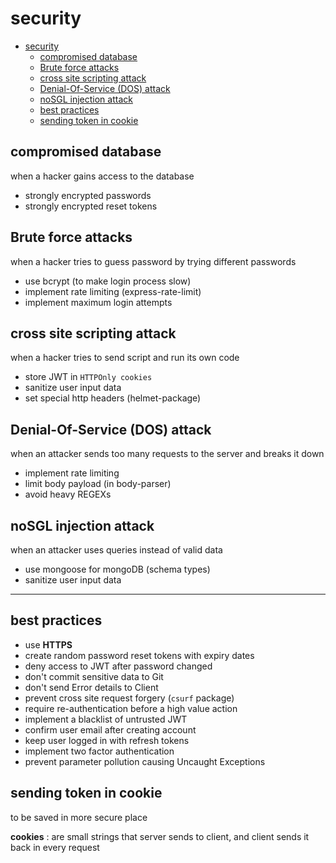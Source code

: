# security

- [security](#security)
  - [compromised database](#compromised-database)
  - [Brute force attacks](#brute-force-attacks)
  - [cross site scripting attack](#cross-site-scripting-attack)
  - [Denial-Of-Service (DOS) attack](#denial-of-service-dos-attack)
  - [noSGL injection attack](#nosgl-injection-attack)
  - [best practices](#best-practices)
  - [sending token in cookie](#sending-token-in-cookie)

## compromised database

when a hacker gains access to the database

- strongly encrypted passwords
- strongly encrypted reset tokens

## Brute force attacks

when a hacker tries to guess password by trying different passwords

- use bcrypt (to make login process slow)
- implement rate limiting (express-rate-limit)
- implement maximum login attempts

## cross site scripting attack

when a hacker tries to send script and run its own code

- store JWT in `HTTPOnly cookies`
- sanitize user input data
- set special http headers (helmet-package)

## Denial-Of-Service (DOS) attack

when an attacker sends too many requests to the server and breaks it down

- implement rate limiting
- limit body payload (in body-parser)
- avoid heavy REGEXs

## noSGL injection attack

when an attacker uses queries instead of valid data

- use mongoose for mongoDB (schema types)
- sanitize user input data

---

## best practices

- use **HTTPS**
- create random password reset tokens with expiry dates
- deny access to JWT after password changed
- don't commit sensitive data to Git
- don't send Error details to Client
- prevent cross site request forgery (`csurf` package)
- require re-authentication before a high value action
- implement a blacklist of untrusted JWT
- confirm user email after creating account
- keep user logged in with refresh tokens
- implement two factor authentication
- prevent parameter pollution causing Uncaught Exceptions

## sending token in cookie

to be saved in more secure place

**cookies** : are small strings that server sends to client, and client sends it back in every request

